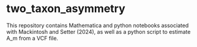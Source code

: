 # two_taxon_asymmetry
This repository contains Mathematica and python notebooks associated with Mackintosh and Setter (2024), as well as a python script to estimate A_m from a VCF file.
